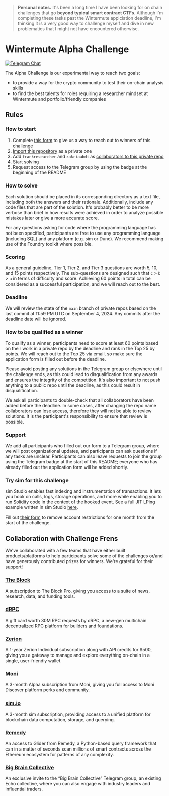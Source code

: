 > **Personal notes.** It's been a long time I have been looking for on chain challenges that go **beyond typical smart contract CTFs**. Although I'm completing these tasks past the Wintermute applciation deadline, I'm thinking it is a very good way to challenge myself and dive in new problematics that I might not have encountered otherwise.

# Wintermute Alpha Challenge

[![Telegram Chat][tg-badge]][tg-url]

[tg-badge]: https://img.shields.io/endpoint?color=neon&logo=telegram&url=https%3A%2F%2Ftg.sumanjay.workers.dev%2F%2Bly4MagsaeQ1lOTA8
[tg-url]: https://t.me/+ly4MagsaeQ1lOTA8

The Alpha Challenge is our experimental way to reach two goals:

-   to provide a way for the crypto community to test their on-chain analysis skills
-   to find the best talents for roles requiring a researcher mindset at Wintermute and portfolio/friendly companies

## Rules

### How to start

1. Complete [this form](https://docs.google.com/forms/d/e/1FAIpQLSepRplKQcGdeQOuvzqON8MW8QLs8M2_a7oLwWba1iiZKqWaSA/viewform) to give us a way to reach out to winners of this challenge
2. [Import this repository](https://github.com/new/import) as a private one
3. Add `frankresearcher` and `zakriaabdi` as [collaborators to this private repo](https://docs.github.com/en/account-and-profile/setting-up-and-managing-your-personal-account-on-github/managing-access-to-your-personal-repositories/inviting-collaborators-to-a-personal-repository#inviting-a-collaborator-to-a-personal-repository)
4. Start solving
5. Request access to the Telegram group by using the badge at the beginning of the README

### How to solve

Each solution should be placed in its corresponding directory as a text file, including both the answers and their rationale. Additionally, include any code files that are part of the solution. It's probably better to be more verbose than brief in how results were achieved in order to analyze possible mistakes later or give a more accurate score.

For any questions asking for code where the programming language has not been specified, participants are free to use any programming language (including SQL) and any platform (e.g. sim or Dune). We recommend making use of the Foundry toolkit where possible.

### Scoring

As a general guideline, Tier 1, Tier 2, and Tier 3 questions are worth 5, 10, and 15 points respectively. The sub-questions are designed such that `c` > `b` > `a` in terms of difficulty and score. Achieving 60 points in total can be considered as a successful participation, and we will reach out to the best.

### Deadline

We will review the state of the `main` branch of private repos based on the last commit at 11:59 PM UTC on September 4, 2024. Any commits after the deadline date will be ignored.

### How to be qualified as a winner

To qualify as a winner, participants need to score at least 60 points based on their work in a private repo by the deadline and rank in the Top 25 by points. We will reach out to the Top 25 via email, so make sure the application form is filled out before the deadline.

Please avoid posting any solutions in the Telegram group or elsewhere until the challenge ends, as this could lead to disqualification from any awards and ensures the integrity of the competition. It's also important to not push anything to a public repo until the deadline, as this could result in disqualification.

We ask all participants to double-check that all collaborators have been added before the deadline. In some cases, after changing the repo name collaborators can lose access, therefore they will not be able to review solutions. It is the participant's responsibility to ensure that review is possible.

### Support

We add all participants who filled out our form to a Telegram group, where we will post organizational updates, and participants can ask questions if any tasks are unclear. Participants can also leave requests to join the group using the Telegram badge at the start of this README; everyone who has already filled out the application form will be added shortly.

### Try sim for this challenge

sim Studio enables fast indexing and instrumentation of transactions.
It lets you hook on calls, logs, storage operations, and more while enabling you to run Solidity code in the context of the hooked event.
See a full JIT LPing example written in sim Studio [here](https://studio.sim.io/tal/canvases/06216600-4ba4-4b7f-be7d-6fce27d6482c).

Fill out [their form](https://go.smlxl.io/wintermutechallenge) to remove account restrictions for one month from the start of the challenge.

## Collaboration with Challenge Frens

We've collaborated with a few teams that have either built products/platforms to help participants solve some of the challenges or/and have generously contributed prizes for winners. We're grateful for their support!

### [The Block](https://www.theblock.pro/)

A subscription to The Block Pro, giving you access to a suite of news, research, data, and funding tools.

### [dRPC](https://drpc.org/)

A gift card worth 30M RPC requests by dRPC, a new-gen multichain decentralized RPC platform for builders and foundations.

### [Zerion](https://zerion.io/)

A 1-year Zerion Individual subscription along with API credits for $500, giving you a gateway to manage and explore everything on-chain in a single, user-friendly wallet.

### [Moni](https://getmoni.io/)

A 3-month Alpha subscription from Moni, giving you full access to Moni Discover platform perks and community.

### [sim.io](https://sim.io/)

A 3-month sim subscription, providing access to a unified platform for blockchain data computation, storage, and querying.

### [Remedy](https://r.xyz/)

An access to Glider from Remedy, a Python-based query framework that can in a matter of seconds scan millions of smart contracts across the Ethereum ecosystem for patterns of any complexity.

### [Big Brain Collective](https://x.com/lawmaster/status/1775450614744420786)

An exclusive invite to the “Big Brain Collective” Telegram group, an existing Echo collective, where you can also engage with industry leaders and influential traders.

